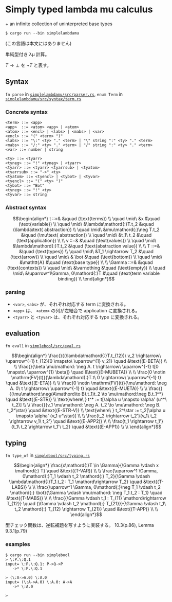 # Simply typed lambda mu calculus

\+ an infinite collection of uninterpreted base types

```
$ cargo run --bin simplelambdamu
```

(この言語は本文にはありません)

単純型付き λμ 計算。

$T \to \bot$ を $\neg T$ と表す。

## Syntax

`fn parse` in [`simplelambdamu/src/parser.rs`](https://github.com/kisepichu/tapl-rs/blob/main/simplelambdamu/src/parser.rs), `enum Term` in [`simplelambdamu/src/syntax/term.rs`](https://github.com/kisepichu/tapl-rs/blob/main/simplelambdamu/src/syntax/term.rs)

### Concrete syntax

```bnf
<term> ::= <app>
<app>  ::= <atom> <app> | <atom>
<atom> ::= <encl> | <labs> | <mabs> | <var>
<encl> ::= "(" <term> ")"
<labs> ::= "\:" <ty> "." <term> | "\" string ":" <ty> "." <term>
<mabs> ::= "/:" <ty> "." <term> | "/" string ":" <ty> "." <term>
<var> ::= number | string

<ty> ::= <tyarr>
<tyneg> ::= "!" <tyneg> | <tyarr>
<tyarr> ::= <tyarr> <tyarrsub> | <tyatom>
<tyarrsub> ::= "->" <ty>
<tyatom> ::= <tyencl> | <tybot> | <tyvar>
<tyencl> ::= "(" <ty> ")"
<tybot> ::= "Bot"
<tyneg> ::= "!" <ty>
<tyvar> ::= string
```

### Abstract syntax

```math
\begin{align*}
t ::=&   &\quad (\text{terms}) \\
  \quad \mid\ &x &\quad (\text{variable}) \\
  \quad \mid\ &\lambda\mathord{:}T.t_2  &\quad (\lambda\text{ abstraction}) \\
  \quad \mid\ &\mu\mathord{:}\neg T.t_2 &\quad (\mu\text{ abstraction}) \\
  \quad \mid\ &t_1\ t_2 &\quad (\text{application}) \\
  \\
v ::=&   &\quad (\text{values}) \\
  \quad \mid\ &\lambda\mathord{:}T.t_2 &\quad (\text{abstraction value}) \\
  \\
T ::=&   &\quad (\text{types}) \\
  \quad \mid\ &T_1 \rightarrow T_2 &\quad (\text{arrow}) \\
  \quad \mid\ & \bot &\quad (\text{bottom}) \\
  \quad \mid\ &\mathtt{A} &\quad (\text{base type}) \\
  \\
\Gamma ::=&   &\quad (\text{contexts}) \\
  \quad \mid\ &\varnothing &\quad (\text{empty}) \\
  \quad \mid\ &\uparrow^1\Gamma, 0\mathord{:}T &\quad (\text{term variable binding}) \\
\end{align*}
```

### parsing

- `<var>`, `<abs>` が、それぞれ対応する term に変換される。
- `<app>` は、 `<atom>` の列が左結合で application に変換される。
- `<tyarr>` と `<tyvar>` は、それぞれ対応する type に変換される。

## evaluation

`fn eval1` in [`simplebool/src/eval.rs`](https://github.com/kisepichu/tapl-rs/blob/main/simplebool/src/eval.rs)

```math
\begin{align*}
\frac{}{(\lambda\mathord{:}T.t_{12})\ v_2 \rightarrow\ \uparrow^{-1} t_{12}[0 \mapsto\ \uparrow^{1} v_2]} \quad &\text{(E-BETA)} \\
\\
\frac{}{\beta \mu\mathord: \neg A. t \rightarrow\ \uparrow^{-1} t[0 \mapsto\ \uparrow^{1} \beta]} \quad &\text{(E-MUBETA)} \\
\\
\frac{0 \notin \mathrm{FV}(t)}{\lambda\mathord{:}T.t\ 0 \rightarrow\ \uparrow^{-1} t} \quad &\text{(E-ETA)} \\
\\
\frac{0 \notin \mathrm{FV}(t)}{\mu\mathord: \neg A. 0\ t \rightarrow\ \uparrow^{-1} t} \quad &\text{(E-MUETA)} \\
\\
\frac{}{(\mu\mathord:\neg(A\mathord\to B).t_1)t_2 \to \mu\mathord:\neg B.t_1^*} \quad &\text{(E-STR)} \\
\text{where\ } t^* := t[\alpha u \mapsto \alpha' (u^*\ t_2)] \\
\\
\frac{}{v_1 \mu\mathord: \neg A. t_2 \to \mu\mathord: \neg B. t_2^\star} \quad &\text{(E-STR-V)} \\
\text{where\ } t_2^\star := t_2[\alpha u \mapsto \alpha' (v_1 u^\star)] \\
\\
\frac{t_2 \rightarrow t_2'}{v_1\ t_2 \rightarrow v_1\ t_2'} \quad &\text{(E-APP2)} \\
\\
\frac{t_1 \rightarrow t_1'}{t_1\ t_2 \rightarrow t_1'\ t_2} \quad &\text{(E-APP1)} \\
\\
\end{align*}
```

## typing

`fn type_of` in [`simplebool/src/typing.rs`](https://github.com/kisepichu/tapl-rs/blob/main/simplebool/src/typing.rs)

```math
\begin{align*}
\frac{x\mathord{:}T \in \Gamma}{\Gamma \vdash x \mathord{:} T} \quad &\text{(T-VAR)} \\
\\
\frac{\uparrow^1 \Gamma, 0\mathord{:}T_1 \vdash t_2 \mathord{:} T_2}{\Gamma \vdash \lambda\mathord{:}T_1.t_2 : T_1 \mathord\rightarrow T_2} \quad &\text{(T-LABS)} \\
\\
\frac{\uparrow^1 \Gamma, 0\mathord{:}\neg T_1 \vdash t_2 \mathord{:} \bot}{\Gamma \vdash \mu\mathord: \neg T_1.t_2 : T_1} \quad &\text{(T-MABS)} \\
\\
\frac{{\Gamma \vdash t_1 : T_{11} \mathord\rightarrow T_{12}} \quad {\Gamma \vdash t_2 \mathord{:} T_{21}}}{\Gamma \vdash t_1\ t_2 \mathord{:} T_{12} \rightarrow T_{21}} \quad &\text{(T-APP)} \\
\\
\end{align*}
```

型チェック関数は、逆転補題を写すように実装する。 10.3(p.86), Lemma 9.3.1(p.79)

### examples

```
$ cargo run --bin simplebool
> \:P.\:Q.1
input= \:P.\:Q.1: P->Q->P
   ->* \:P.\:Q.1

> (\:A->A.0) \:A.0
input= (\:A->A.0) \:A.0: A->A
   ->* \:A.0

>
```
